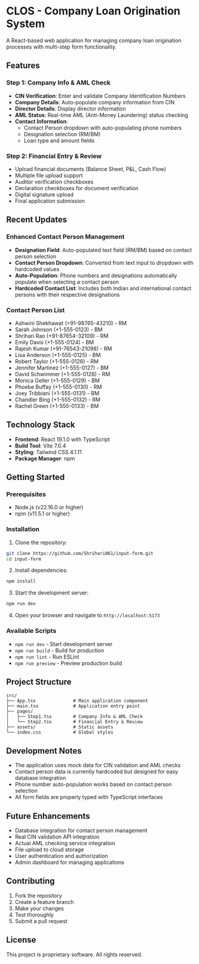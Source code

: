 # CLOS - Company Loan Origination System

A React-based web application for managing company loan origination processes with multi-step form functionality.

## Features

### Step 1: Company Info & AML Check
- **CIN Verification**: Enter and validate Company Identification Numbers
- **Company Details**: Auto-populate company information from CIN
- **Director Details**: Display director information
- **AML Status**: Real-time AML (Anti-Money Laundering) status checking
- **Contact Information**: 
  - Contact Person dropdown with auto-populating phone numbers
  - Designation selection (RM/BM)
  - Loan type and amount fields

### Step 2: Financial Entry & Review
- Upload financial documents (Balance Sheet, P&L, Cash Flow)
- Multiple file upload support
- Auditor verification checkboxes
- Declaration checkboxes for document verification
- Digital signature upload
- Final application submission

## Recent Updates

### Enhanced Contact Person Management
- **Designation Field**: Auto-populated text field (RM/BM) based on contact person selection
- **Contact Person Dropdown**: Converted from text input to dropdown with hardcoded values
- **Auto-Population**: Phone numbers and designations automatically populate when selecting a contact person
- **Hardcoded Contact List**: Includes both Indian and international contact persons with their respective designations

### Contact Person List
- Ashwini Shekhawat (+91-98765-43210) - RM
- Sarah Johnson (+1-555-0123) - BM
- Shrihari Rao (+91-87654-32109) - RM
- Emily Davis (+1-555-0124) - BM
- Rajesh Kumar (+91-76543-21098) - RM
- Lisa Anderson (+1-555-0125) - BM
- Robert Taylor (+1-555-0126) - RM
- Jennifer Martinez (+1-555-0127) - BM
- David Schwimmer (+1-555-0128) - RM
- Monica Geller (+1-555-0129) - BM
- Phoebe Buffay (+1-555-0130) - RM
- Joey Tribbiani (+1-555-0131) - BM
- Chandler Bing (+1-555-0132) - RM
- Rachel Green (+1-555-0133) - BM

## Technology Stack

- **Frontend**: React 19.1.0 with TypeScript
- **Build Tool**: Vite 7.0.4
- **Styling**: Tailwind CSS 4.1.11
- **Package Manager**: npm

## Getting Started

### Prerequisites
- Node.js (v22.16.0 or higher)
- npm (v11.5.1 or higher)

### Installation

1. Clone the repository:
```bash
git clone https://github.com/Shrihari061/input-form.git
cd input-form
```

2. Install dependencies:
```bash
npm install
```

3. Start the development server:
```bash
npm run dev
```

4. Open your browser and navigate to `http://localhost:5173`

### Available Scripts

- `npm run dev` - Start development server
- `npm run build` - Build for production
- `npm run lint` - Run ESLint
- `npm run preview` - Preview production build

## Project Structure

```
src/
├── App.tsx              # Main application component
├── main.tsx             # Application entry point
├── pages/
│   ├── Step1.tsx        # Company Info & AML Check
│   └── Step2.tsx        # Financial Entry & Review
├── assets/              # Static assets
└── index.css            # Global styles
```

## Development Notes

- The application uses mock data for CIN validation and AML checks
- Contact person data is currently hardcoded but designed for easy database integration
- Phone number auto-population works based on contact person selection
- All form fields are properly typed with TypeScript interfaces

## Future Enhancements

- Database integration for contact person management
- Real CIN validation API integration
- Actual AML checking service integration
- File upload to cloud storage
- User authentication and authorization
- Admin dashboard for managing applications

## Contributing

1. Fork the repository
2. Create a feature branch
3. Make your changes
4. Test thoroughly
5. Submit a pull request

## License

This project is proprietary software. All rights reserved.
